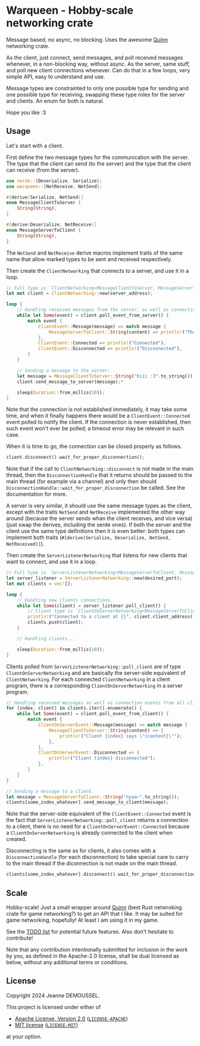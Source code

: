 # Warqueen - Hobby-scale networking crate

Message based, no async, no blocking. Uses the awesome [Quinn](https://crates.io/crates/quinn) networking crate.

As the client, just connect, send messages, and poll received messages whenever, in a non-blocking way, without async. As the server, same stuff, and poll new client connections whenever. Can do that in a few loops, very simple API, easy to understand and use.

Message types are constrainted to only one possible type for sending and one possible type for receiving, swapping these type roles for the server and clients. An enum for both is natural.

Hope you like :3

## Usage

Let's start with a client.

First define the two message types for the communication with the server. The type that the client can send (to the server) and the type that the client can receive (from the server).

```rust
use serde::{Deserialize, Serialize};
use warqueen::{NetReceive, NetSend};

#[derive(Serialize, NetSend)]
enum MessageClientToServer {
	String(String),
}

#[derive(Deserialize, NetReceive)]
enum MessageServerToClient {
	String(String),
}
```

The `NetSend` and `NetReceive` derive macros implement traits of the same name that allow marked types to be sent and received respectively.

Then create the `ClientNetworking` that connects to a server, and use it in a loop.

```rust
// Full type is `ClientNetworking<MessageClientToServer, MessageServerToClient>`.
let mut client = ClientNetworking::new(server_address);

loop {
	// Handling received messages from the server, as well as connection events.
	while let Some(event) = client.poll_event_from_server() {
		match event {
			ClientEvent::Message(message) => match message {
				MessageServerToClient::String(content) => println!("The server says \"{content}\""),
			},
			ClientEvent::Connected => println!("Connected"),
			ClientEvent::Disconnected => println!("Disconnected"),
		}
	}

	// Sending a message to the server.
	let message = MessageClientToServer::String("hiii :3".to_string());
	client.send_message_to_server(message);*

	sleep(Duration::from_millis(10));
}
```

Note that the connection is not established immediately, it may take some time, and when it finally happens there would be a `ClientEvent::Connected` event polled to notify the client. If the connection is never established, then such event won't ever be polled; a timeout error may be relevant in such case.

When it is time to go, the connection can be closed properly as follows.

```rust
client.disconnect().wait_for_proper_disconnection();
```

Note that if the call to `ClientNetworking::disconnect` is not made in the main thread, then the `DisconnectionHandle` that it returns should be passed to the main thread (for example via a channel) and only then should `DisconnectionHandle::wait_for_proper_disconnection` be called. See the documentation for more.

A server is very similar, it should use the same message types as the client, except with the traits `NetSend` and `NetReceive` implemented the other way around (because the server sends whan the client receives, and vice versa) (just swap the derives, including the serde ones). If both the server and the client use the same type definitions then it is even better: both types can implement both traits (`#[derive(Serialize, Deserialize, NetSend, NetReceived)]`).

Then create the `ServerListenerNetworking` that listens for new clients that want to connect, and use it in a loop.

```rust
// Full type is `ServerListenerNetworking<MessageServerToClient, MessageClientToServer>`.
let server_listener = ServerListenerNetworking::new(desired_port);
let mut clients = vec![];

loop {
	// Handling new clients connections.
	while let Some(client) = server_listener.poll_client() {
		// Client type is `ClientOnServerNetworking<MessageServerToClient, MessageClientToServer>`.
		println!("Connected to a client at {}", client.client_address());
		clients.push(client);
	}

	// Handling clients...

	sleep(Duration::from_millis(10));
}
```

Clients polled from `ServerListenerNetworking::poll_client` are of type `ClientOnServerNetworking` and are basically the server-side equivalent of `ClientNetworking`. For each connected `ClientNetworking` in a client program, there is a corresponding `ClientOnServerNetworking` in a server program.

```rust
// Handling received messages as well as connection events from all clients.
for (index, client) in clients.iter().enumerate() {
	while let Some(event) = client.poll_event_from_client() {
		match event {
			ClientOnServerEvent::Message(message) => match message {
				MessageClientToServer::String(content) => {
					println!("Client {index} says \"{content}\"");
				},
			},
			ClientOnServerEvent::Disconnected => {
				println!("Client {index} disconnected");
			},
		}
	}
}

// Sending a message to a client.
let message = MessageServerToClient::String("nyaa~".to_string());
clients[some_index_whatever].send_message_to_client(message);
```

Note that the server-side equivalent of the `ClientEvent::Connected` event is the fact that `ServerListenerNetworking::poll_client` returns a connection to a client, there is no need for a `ClientOnServerEvent::Connected` because a `ClientOnServerNetworking` is already connected to the client when created.

Disconnecting is the same as for clients, it also comes with a `DisconnectionHandle` (for each disconnection) to take special care to carry to the main thread if the diconnection is not made on the main thread.

```rust
clients[some_index_whatever].disconnect().wait_for_proper_disconnection();
```

## Scale

Hobby-scale! Just a small wrapper around [Quinn](https://crates.io/crates/quinn) (best Rust netwroking crate for game networking?) to get an API that I like. It may be suited for game networking, hopefully! At least I am using it in my game.

See the [TODO list](TODO.md) for potential future features. Also don't hesitate to contribute!

Note that any contribution intentionally submitted for inclusion in the work by you, as defined in the Apache-2.0 license, shall be dual licensed as below, without any additional terms or conditions.

## License

Copyright 2024 Jeanne DEMOUSSEL.

This project is licensed under either of

- [Apache License, Version 2.0](https://www.apache.org/licenses/LICENSE-2.0) ([`LICENSE-APACHE`](LICENSE-APACHE))
- [MIT license](https://opensource.org/licenses/MIT) ([`LICENSE-MIT`](LICENSE-MIT))

at your option.
